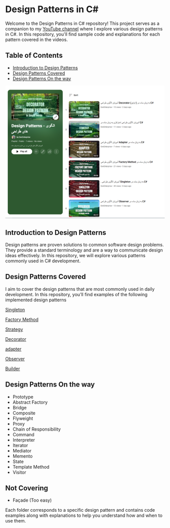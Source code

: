 # Design Patterns in C#  

Welcome to the Design Patterns in C# repository! This project serves as a companion to my [YouTube channel](https://www.youtube.com/@mostafa_dindar) where I explore various design patterns in C#. In this repository, you'll find sample code and explanations for each pattern covered in the videos.  

## Table of Contents  

- [Introduction to Design Patterns](#introduction-to-design-patterns)  
- [Design Patterns Covered](#design-patterns-covered)  
- [Design Patterns On the way](#design-patterns-on-the-way)  
 

 ![Play List](https://raw.githubusercontent.com/MDindar/DesignPatterns/refs/heads/main/image.png)

## Introduction to Design Patterns  

Design patterns are proven solutions to common software design problems. They provide a standard terminology and are a way to communicate design ideas effectively. In this repository, we will explore various patterns commonly used in C# development.  

## Design Patterns Covered
I aim to cover the design patterns that are most commonly used in daily development. In this repository, you’ll find examples of the following implemented design patterns

[Singleton](https://github.com/MDindar/DesignPatterns/tree/main/singleton)

[Factory Method](https://github.com/MDindar/DesignPatterns/tree/main/factorymethod)

[Strategy](https://github.com/MDindar/DesignPatterns/tree/main/strategy)

[Decorator](https://github.com/MDindar/DesignPatterns/tree/main/decorator)

[adapter](https://github.com/MDindar/DesignPatterns/tree/main/adapter)

[Observer](https://github.com/MDindar/DesignPatterns/tree/main/observer)

[Builder](https://github.com/MDindar/DesignPatterns/tree/main/builder)




## Design Patterns On the way  
- Prototype  
- Abstract Factory
- Bridge  
- Composite  
- Flyweight  
- Proxy  
- Chain of Responsibility  
- Command  
- Interpreter  
- Iterator  
- Mediator  
- Memento  
- State  
- Template Method  
- Visitor  

## Not Covering 
- Façade (Too easy)

Each folder corresponds to a specific design pattern and contains code examples along with explanations to help you understand how and when to use them.  

